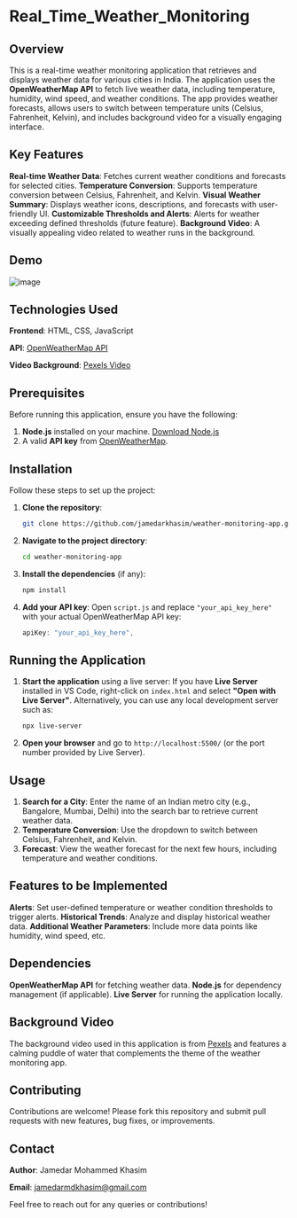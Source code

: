 # Real_Time_Weather_Monitoring

## Overview
This is a real-time weather monitoring application that retrieves and displays weather data for various cities in India. The application uses the **OpenWeatherMap API** to fetch live weather data, including temperature, humidity, wind speed, and weather conditions. The app provides weather forecasts, allows users to switch between temperature units (Celsius, Fahrenheit, Kelvin), and includes background video for a visually engaging interface.

## Key Features
**Real-time Weather Data**: Fetches current weather conditions and forecasts for selected cities.
**Temperature Conversion**: Supports temperature conversion between Celsius, Fahrenheit, and Kelvin.
**Visual Weather Summary**: Displays weather icons, descriptions, and forecasts with user-friendly UI.
**Customizable Thresholds and Alerts**: Alerts for weather exceeding defined thresholds (future feature).
**Background Video**: A visually appealing video related to weather runs in the background.

## Demo

![image](https://github.com/user-attachments/assets/ec697041-9e7c-4d2f-89d3-3c38b8ef8dff)




## Technologies Used
**Frontend**: HTML, CSS, JavaScript

**API**: [OpenWeatherMap API](https://openweathermap.org/api)

**Video Background**: [Pexels Video](https://www.pexels.com/video/puddle-of-water-856282/)

## Prerequisites
Before running this application, ensure you have the following:
1. **Node.js** installed on your machine. [Download Node.js](https://nodejs.org/)
2. A valid **API key** from [OpenWeatherMap](https://openweathermap.org/).

## Installation
Follow these steps to set up the project:
1. **Clone the repository**:
   ```bash
   git clone https://github.com/jamedarkhasim/weather-monitoring-app.git
   ```
2. **Navigate to the project directory**:
   ```bash
   cd weather-monitoring-app
   ```
3. **Install the dependencies** (if any):
   ```bash
   npm install
   ```
4. **Add your API key**:
   Open `script.js` and replace `"your_api_key_here"` with your actual OpenWeatherMap API key:
   ```javascript
   apiKey: "your_api_key_here",
   
## Running the Application
1. **Start the application** using a live server:
   If you have **Live Server** installed in VS Code, right-click on `index.html` and select **"Open with Live Server"**.
   Alternatively, you can use any local development server such as:
     ```bash
     npx live-server
   
2. **Open your browser** and go to `http://localhost:5500/` (or the port number provided by Live Server).

## Usage
1. **Search for a City**: 
   Enter the name of an Indian metro city (e.g., Bangalore, Mumbai, Delhi) into the search bar to retrieve current weather data.
2. **Temperature Conversion**: 
   Use the dropdown to switch between Celsius, Fahrenheit, and Kelvin.
3. **Forecast**: 
   View the weather forecast for the next few hours, including temperature and weather conditions.



## Features to be Implemented
**Alerts**: Set user-defined temperature or weather condition thresholds to trigger alerts.
**Historical Trends**: Analyze and display historical weather data.
**Additional Weather Parameters**: Include more data points like humidity, wind speed, etc.

## Dependencies
**OpenWeatherMap API** for fetching weather data.
**Node.js** for dependency management (if applicable).
**Live Server** for running the application locally.

## Background Video
The background video used in this application is from [Pexels](https://www.pexels.com/video/puddle-of-water-856282/) and features a calming puddle of water that complements the theme of the weather monitoring app.

## Contributing
Contributions are welcome! Please fork this repository and submit pull requests with new features, bug fixes, or improvements.

## Contact
**Author**: Jamedar Mohammed Khasim

**Email**: jamedarmdkhasim@gmail.com

Feel free to reach out for any queries or contributions!

